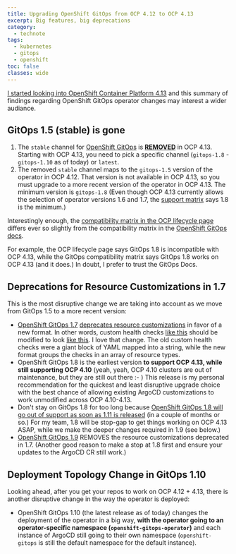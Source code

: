 ```yaml
---
title: Upgrading OpenShift GitOps from OCP 4.12 to OCP 4.13
excerpt: Big features, big deprecations
category:
  - technote
tags:
  - kubernetes
  - gitops
  - openshift
toc: false
classes: wide
---
```


[I started looking into OpenShift Container Platform 4.13](https://github.com/IBM/cloudpak-gitops/issues/288) and this summary of findings regarding OpenShift GitOps operator changes may interest a wider audiance.

## GitOps 1.5 (stable) is gone

1. The `stable` channel for [OpenShift GitOps](https://docs.openshift.com/gitops/1.10/release_notes/gitops-release-notes.html) is [**REMOVED**](https://docs.openshift.com/gitops/1.10/release_notes/gitops-release-notes.html#GitOps-compatibility-support-matrix_gitops-release-notes) in OCP 4.13. Starting with OCP 4.13, you need to pick a specific channel  (`gitops-1.8` - `gitops-1.10` as of today) or `latest`.
1. The removed `stable` channel maps to the `gitops-1.5` version of the operator in OCP 4.12. That version is not available in OCP 4.13, so you must upgrade to a more recent version of the operator in OCP 4.13. The minimum version is `gitops-1.8` (Even though OCP 4.13 currently allows the selection of operator versions 1.6 and 1.7, the [support matrix](https://docs.openshift.com/gitops/1.10/release_notes/gitops-release-notes.html#GitOps-compatibility-support-matrix_gitops-release-notes) says 1.8 is the minimum.)

Interestingly enough, the [compatibility matrix in the OCP lifecycle page](https://access.redhat.com/support/policy/updates/openshift#gitops) differs ever so slightly from the compatibility matrix in the [OpenShift GitOps docs](https://docs.openshift.com/gitops/1.10/release_notes/gitops-release-notes.html#GitOps-compatibility-support-matrix_gitops-release-notes).

For example, the OCP lifecycle page says GitOps 1.8 is incompatible with OCP 4.13, while the GitOps compatibility matrix says GitOps 1.8 works on OCP 4.13 (and it does.) In doubt, I prefer to trust the GitOps Docs.

## Deprecations for Resource Customizations in 1.7

This is the most disruptive change we are taking into account as we move from GitOps 1.5 to a more recent version:

- [OpenShift GitOps 1.7](https://docs.openshift.com/gitops/1.9/release_notes/gitops-release-notes.html#new-features-1-7-0_gitops-release-notes) [deprecates resource customizations](https://issues.redhat.com/browse/GITOPS-2890) in favor of a new format. In other words, custom health checks [like this](https://github.com/IBM/cloudpak-gitops/blob/d889f56524a73b9a0f958a00b40c8d72aea8abb0/config/argocd/templates/0200-argocd.yaml#L89C3-L89C25) should be modified to look [like this](https://issues.redhat.com/browse/GITOPS-1561). I love that change. The old custom health checks were a giant block of YAML mapped into a string, while the new format groups the checks in an array of resource types.
- OpenShift GitOps 1.8 is the earliest version **to support OCP 4.13, while still supporting OCP 4.10** (yeah, yeah, OCP 4.10 clusters are out of maintenance, but they are still out there :- ) This release is my personal recommendation for the quickest and least disruptive upgrade choice with the best chance of allowing existing ArgoCD customizations to work unmodified across OCP 4.10-4.13.
- Don't stay on GitOps 1.8 for too long because [OpenShift GitOps 1.8 will go out of support as soon as 1.11 is released](https://access.redhat.com/support/policy/updates/openshift#gitops) (in a couple of months or so.) For my team, 1.8 will be stop-gap to get things working on OCP 4.13 ASAP, while we make the deeper changes required in 1.9 (see below.)
- [OpenShift GitOps 1.9](https://docs.openshift.com/gitops/1.9/release_notes/gitops-release-notes.html#new-features-1-9-0_gitops-release-notes) REMOVES the resource customizations deprecated in 1.7. (Another good reason to make a stop at 1.8 first and ensure your updates to the ArgoCD CR still work.)

## Deployment Topology Change in GitOps 1.10

Looking ahead, after you get your repos to work on OCP 4.12 + 4.13, there is another disruptive change in the way the operator is deployed:

- OpenShift GitOps 1.10 (the latest release as of today) changes the deployment of the operator in a big way, **with the operator going to an operator-specific namespace (`openshift-gitops-operator`)** and each instance of ArgoCD still going to their own namespace (`openshift-gitops` is still the default namespace for the default instance).
